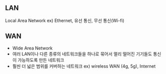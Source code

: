 ## LAN
Local Area Network
ex) Ethernet, 유선 통신, 무선 통신(Wi-fi)
## WAN
 - Wide Area Network
- 여러 LAN이나 다른 종류의 네트워크들을 하나로 묶어서 멀리 떨어진 기기들도 통신이 가능하도록 만든 네트워크
- 훨씬 더 넓은 범위를 커버하는 네트워크
ex) wireless WAN (4g, 5g), Internet